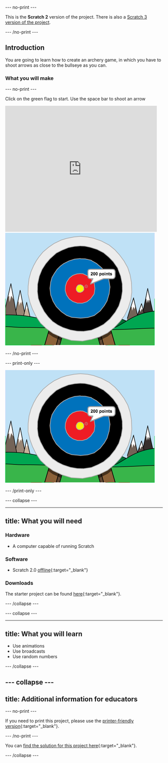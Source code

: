 --- no-print ---

This is the **Scratch 2** version of the project. There is also a [Scratch 3 version of the project](https://projects.raspberrypi.org/en/projects/archery).

--- /no-print ---

## Introduction

You are going to learn how to create an archery game, in which you have to shoot arrows as close to the bullseye as you can.

### What you will make

--- no-print ---

Click on the green flag to start. Use the space bar to shoot an arrow

<div class="scratch-preview">
  <iframe allowtransparency="true" width="485" height="402" src="https://scratch.mit.edu/projects/embed/114760038/?autostart=false" frameborder="0" scrolling="no"></iframe>
  <img src="images/archery-final.png">
</div>

--- /no-print ---

--- print-only ---

![complete project](images/archery-final.png)

--- /print-only ---

--- collapse ---

---
title: What you will need
---

### Hardware

+ A computer capable of running Scratch

### Software

+ Scratch 2.0 [offline](http://rpf.io/scratchoff){:target="_blank"}

### Downloads

The starter project can be found [here](http://rpf.io/p/en/archery-scratch2-go){:target="_blank"}.

--- /collapse ---

--- collapse ---

---
title: What you will learn
---

+ Use animations 
+ Use broadcasts
+ Use random numbers

--- /collapse ---

--- collapse ---
---
title: Additional information for educators
---

--- no-print ---

If you need to print this project, please use the [printer-friendly version](https://projects.raspberrypi.org/en/projects/archery-scratch2/print){:target="_blank"}.

--- /no-print ---

You can [find the solution for this project here](http://rpf.io/p/en/archery-scratch2-get){:target="_blank"}.

--- /collapse ---
